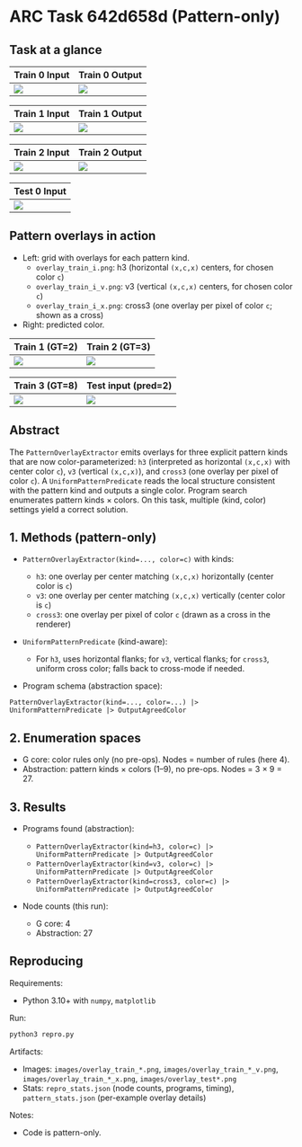 # ARC Task 642d658d (Pattern-only)

## Task at a glance

| Train 0 Input | Train 0 Output |
|---|---|
| ![](images/train_0_in.png) | ![](images/train_0_out.png) |

| Train 1 Input | Train 1 Output |
|---|---|
| ![](images/train_1_in.png) | ![](images/train_1_out.png) |

| Train 2 Input | Train 2 Output |
|---|---|
| ![](images/train_2_in.png) | ![](images/train_2_out.png) |

| Test 0 Input |
|---|
| ![](images/test_0_in.png) |

## Pattern overlays in action
- Left: grid with overlays for each pattern kind.
  - `overlay_train_i.png`: h3 (horizontal `(x,c,x)` centers, for chosen color `c`)
  - `overlay_train_i_v.png`: v3 (vertical `(x,c,x)` centers, for chosen color `c`)
  - `overlay_train_i_x.png`: cross3 (one overlay per pixel of color `c`; shown as a cross)
- Right: predicted color.

| Train 1 (GT=2) | Train 2 (GT=3) |
|---|---|
| ![](images/overlay_train_1.png) | ![](images/overlay_train_2.png) |

| Train 3 (GT=8) | Test input (pred=2) |
|---|---|
| ![](images/overlay_train_3.png) | ![](images/overlay_test.png) |

## Abstract
The `PatternOverlayExtractor` emits overlays for three explicit pattern kinds that are now color-parameterized: `h3` (interpreted as horizontal `(x,c,x)` with center color `c`), `v3` (vertical `(x,c,x)`), and `cross3` (one overlay per pixel of color `c`). A `UniformPatternPredicate` reads the local structure consistent with the pattern kind and outputs a single color. Program search enumerates pattern kinds × colors. On this task, multiple (kind, color) settings yield a correct solution.

## 1. Methods (pattern-only)

- `PatternOverlayExtractor(kind=..., color=c)` with kinds:
  - `h3`: one overlay per center matching `(x,c,x)` horizontally (center color is `c`)
  - `v3`: one overlay per center matching `(x,c,x)` vertically (center color is `c`)
  - `cross3`: one overlay per pixel of color `c` (drawn as a cross in the renderer)

- `UniformPatternPredicate` (kind-aware):
  - For `h3`, uses horizontal flanks; for `v3`, vertical flanks; for `cross3`, uniform cross color; falls back to cross-mode if needed.

- Program schema (abstraction space):
```
PatternOverlayExtractor(kind=..., color=...) |> UniformPatternPredicate |> OutputAgreedColor
```

## 2. Enumeration spaces

- G core: color rules only (no pre-ops). Nodes = number of rules (here 4).
- Abstraction: pattern kinds × colors (1–9), no pre-ops. Nodes = 3 × 9 = 27.

## 3. Results

- Programs found (abstraction):
  - `PatternOverlayExtractor(kind=h3, color=c) |> UniformPatternPredicate |> OutputAgreedColor`
  - `PatternOverlayExtractor(kind=v3, color=c) |> UniformPatternPredicate |> OutputAgreedColor`
  - `PatternOverlayExtractor(kind=cross3, color=c) |> UniformPatternPredicate |> OutputAgreedColor`

- Node counts (this run):
  - G core: 4
  - Abstraction: 27

## Reproducing

Requirements:
- Python 3.10+ with `numpy`, `matplotlib`

Run:
```bash
python3 repro.py
```

Artifacts:
- Images: `images/overlay_train_*.png`, `images/overlay_train_*_v.png`, `images/overlay_train_*_x.png`, `images/overlay_test*.png`
- Stats: `repro_stats.json` (node counts, programs, timing), `pattern_stats.json` (per-example overlay details)

Notes:
- Code is pattern-only.

